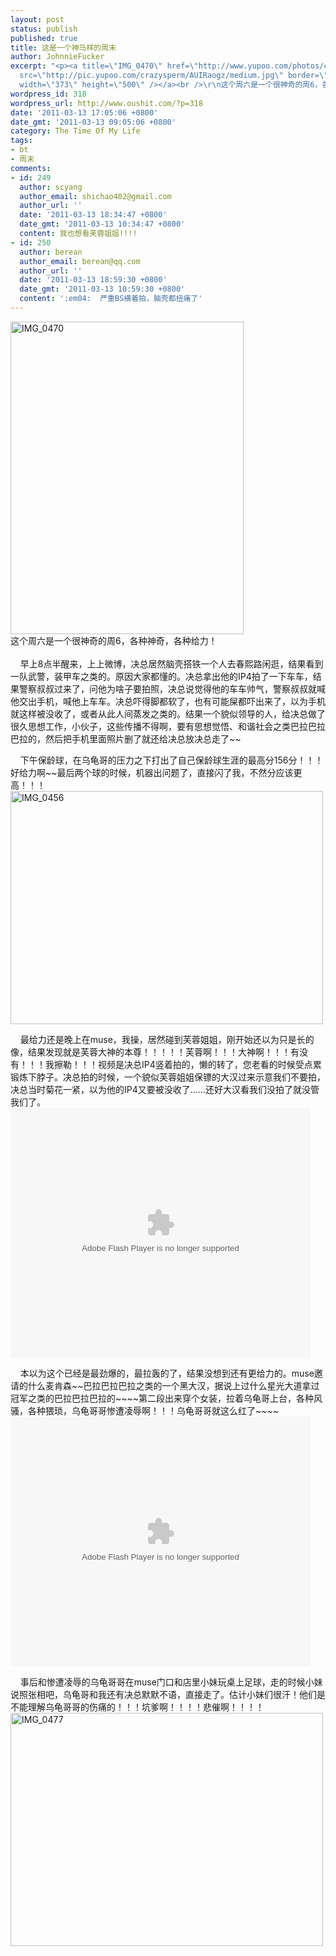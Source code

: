 ```yaml
---
layout: post
status: publish
published: true
title: 这是一个神马样的周末
author: JohnnieFucker
excerpt: "<p><a title=\"IMG_0470\" href=\"http://www.yupoo.com/photos/crazysperm/80168927/\"><img
  src=\"http://pic.yupoo.com/crazysperm/AUIRaogz/medium.jpg\" border=\"0\" alt=\"IMG_0470\"
  width=\"373\" height=\"500\" /></a><br />\r\n这个周六是一个很神奇的周6，各种神奇，各种给力！<br />\r\n"
wordpress_id: 318
wordpress_url: http://www.oushit.com/?p=318
date: '2011-03-13 17:05:06 +0800'
date_gmt: '2011-03-13 09:05:06 +0800'
category: The Time Of My Life
tags:
- bt
- 周末
comments:
- id: 249
  author: scyang
  author_email: shichao402@gmail.com
  author_url: ''
  date: '2011-03-13 18:34:47 +0800'
  date_gmt: '2011-03-13 10:34:47 +0800'
  content: 我也想看芙蓉姐姐!!!!
- id: 250
  author: berean
  author_email: berean@qq.com
  author_url: ''
  date: '2011-03-13 18:59:30 +0800'
  date_gmt: '2011-03-13 10:59:30 +0800'
  content: ':em04:  严重BS横着拍，脑壳都扭痛了'
---
```

<p><a title="IMG_0470" href="http://www.yupoo.com/photos/crazysperm/80168927/"><img src="http://pic.yupoo.com/crazysperm/AUIRaogz/medium.jpg" border="0" alt="IMG_0470" width="373" height="500" /></a><br />
这个周六是一个很神奇的周6，各种神奇，各种给力！<br />
<!--break--><a id="more-318"></a><br />
    早上8点半醒来，上上微博，决总居然脑壳搭铁一个人去春熙路闲逛，结果看到一队武警，装甲车之类的。原因大家都懂的。决总拿出他的IP4拍了一下车车，结果警察叔叔过来了，问他为啥子要拍照，决总说觉得他的车车帅气，警察叔叔就喊他交出手机，喊他上车车。决总吓得脚都软了，也有可能屎都吓出来了，以为手机就这样被没收了，或者从此人间蒸发之类的。结果一个貌似领导的人，给决总做了很久思想工作，小伙子，这些传播不得啊，要有思想觉悟、和谐社会之类巴拉巴拉巴拉的，然后把手机里面照片删了就还给决总放决总走了~~</p>
<p>    下午保龄球，在乌龟哥的压力之下打出了自己保龄球生涯的最高分156分！！！好给力啊~~最后两个球的时候，机器出问题了，直接闪了我，不然分应该更高！！！<br />
<a title="IMG_0456" href="http://www.yupoo.com/photos/crazysperm/80168934/"><img src="http://pic.yupoo.com/crazysperm/AUIRURpG/medium.jpg" border="0" alt="IMG_0456" width="500" height="373" /></a></p>
<p>    最给力还是晚上在muse，我操，居然碰到芙蓉姐姐，刚开始还以为只是长的像，结果发现就是芙蓉大神的本尊！！！！！芙蓉啊！！！大神啊！！！有没有！！！我擦勒！！！视频是决总IP4竖着拍的，懒的转了，您老看的时候受点累锻炼下脖子。决总拍的时候，一个貌似芙蓉姐姐保镖的大汉过来示意我们不要拍，决总当时菊花一紧，以为他的IP4又要被没收了……还好大汉看我们没拍了就没管我们了。<br />
<embed type="application/x-shockwave-flash" width="480" height="400" src="http://player.youku.com/player.php/sid/XMjUwNTAwMjg0/v.swf" quality="high" allowscriptaccess="sameDomain" align="middle"></embed></p>
<p>    本以为这个已经是最劲爆的，最拉轰的了，结果没想到还有更给力的。muse邀请的什么麦肯森~~巴拉巴拉巴拉之类的一个黑大汉，据说上过什么星光大道拿过冠军之类的巴拉巴拉巴拉的~~~~第二段出来穿个女装，拉着乌龟哥上台，各种风骚，各种猥琐，乌龟哥哥惨遭凌辱啊！！！乌龟哥哥就这么红了~~~~<br />
<embed type="application/x-shockwave-flash" width="480" height="400" src="http://player.youku.com/player.php/sid/XMjUwNDkxOTQ0/v.swf" quality="high" allowscriptaccess="sameDomain" align="middle"></embed></p>
<p>    事后和惨遭凌辱的乌龟哥哥在muse门口和店里小妹玩桌上足球，走的时候小妹说照张相吧，乌龟哥和我还有决总默默不语，直接走了。估计小妹们很汗！他们是不能理解乌龟哥哥的伤痛的！！！坑爹啊！！！！悲催啊！！！！<br />
<a title="IMG_0477" href="http://www.yupoo.com/photos/crazysperm/80168926/"><img src="http://pic.yupoo.com/crazysperm/AUIQQWmt/medium.jpg" border="0" alt="IMG_0477" width="500" height="373" /></a></p>
